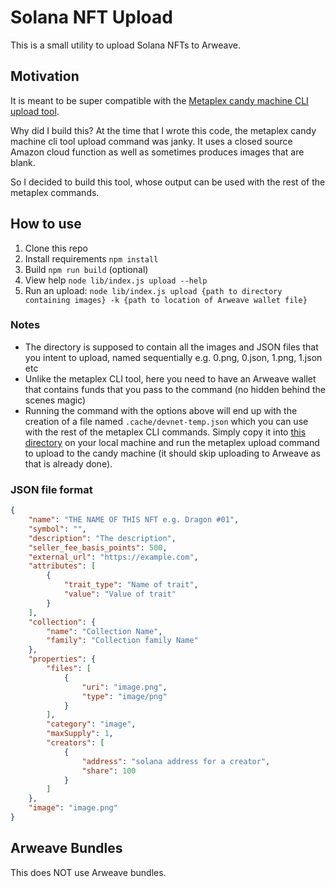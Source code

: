 # Solana NFT Upload

This is a small utility to upload Solana NFTs to Arweave.

## Motivation

It is meant to be super compatible with the [Metaplex candy machine CLI upload tool](https://github.com/metaplex-foundation/metaplex/tree/master/js/packages/cli).

Why did I build this?  At the time that I wrote this code, the metaplex candy machine cli tool upload command was janky.  It uses a closed source Amazon cloud function as well as sometimes produces images that are blank.

So I decided to build this tool, whose output can be used with the rest of the metaplex commands.

## How to use

1. Clone this repo
2. Install requirements `npm install`
3. Build `npm run build` (optional)
4. View help `node lib/index.js upload --help`
5. Run an upload: `node lib/index.js upload {path to directory containing images} -k {path to location of Arweave wallet file}`

### Notes

- The directory is supposed to contain all the images and JSON files that you intent to upload, named sequentially e.g. 0.png, 0.json, 1.png, 1.json etc
- Unlike the metaplex CLI tool, here you need to have an Arweave wallet that contains funds that you pass to the command (no hidden behind the scenes magic)
- Running the command with the options above will end up with the creation of a file named `.cache/devnet-temp.json` which you can use with the rest of the metaplex CLI commands.  Simply copy it into [this directory](https://github.com/metaplex-foundation/metaplex/tree/master/js/packages/cli) on your local machine and run the metaplex upload command to upload to the candy machine (it should skip uploading to Arweave as that is already done).

### JSON file format

```json
{
    "name": "THE NAME OF THIS NFT e.g. Dragon #01",
    "symbol": "",
    "description": "The description",
    "seller_fee_basis_points": 500,
    "external_url": "https://example.com",
    "attributes": [
        {
            "trait_type": "Name of trait",
            "value": "Value of trait"
        }
    ],
    "collection": {
        "name": "Collection Name",
        "family": "Collection family Name"
    },
    "properties": {
        "files": [
            {
                "uri": "image.png",
                "type": "image/png"
            }
        ],
        "category": "image",
        "maxSupply": 1,
        "creators": [
            {
                "address": "solana address for a creator",
                "share": 100
            }
        ]
    },
    "image": "image.png"
}
```

## Arweave Bundles

This does NOT use Arweave bundles.
